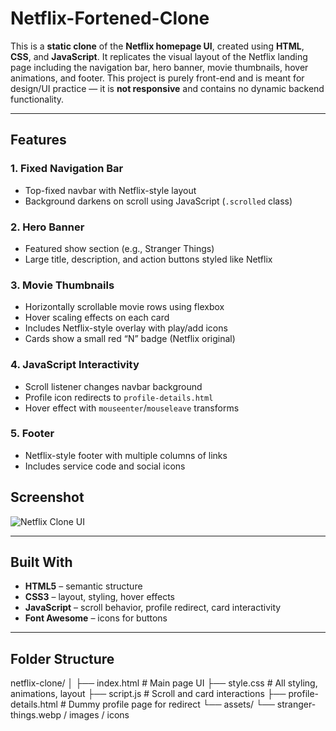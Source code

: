 # Netflix-Fortened-Clone


This is a **static clone** of the **Netflix homepage UI**, created using **HTML**, **CSS**, and **JavaScript**. It replicates the visual layout of the Netflix landing page including the navigation bar, hero banner, movie thumbnails, hover animations, and footer. This project is purely front-end and is meant for design/UI practice — it is **not responsive** and contains no dynamic backend functionality.

---

##  Features

###  1. Fixed Navigation Bar
- Top-fixed navbar with Netflix-style layout
- Background darkens on scroll using JavaScript (`.scrolled` class)

###  2. Hero Banner
- Featured show section (e.g., Stranger Things)
- Large title, description, and action buttons styled like Netflix

###  3. Movie Thumbnails
- Horizontally scrollable movie rows using flexbox
- Hover scaling effects on each card
- Includes Netflix-style overlay with play/add icons
- Cards show a small red “N” badge (Netflix original)

###  4. JavaScript Interactivity
- Scroll listener changes navbar background
- Profile icon redirects to `profile-details.html`
- Hover effect with `mouseenter`/`mouseleave` transforms

###  5. Footer
- Netflix-style footer with multiple columns of links
- Includes service code and social icons


##  Screenshot

![Netflix Clone UI](./assets/Screenshot%202025-07-31%20233312.png)

---

##  Built With

- **HTML5** – semantic structure
- **CSS3** – layout, styling, hover effects
- **JavaScript** – scroll behavior, profile redirect, card interactivity
- **Font Awesome** – icons for buttons

---

##  Folder Structure
netflix-clone/
│
├── index.html # Main page UI
├── style.css # All styling, animations, layout
├── script.js # Scroll and card interactions
├── profile-details.html # Dummy profile page for redirect
└── assets/
└── stranger-things.webp / images / icons


